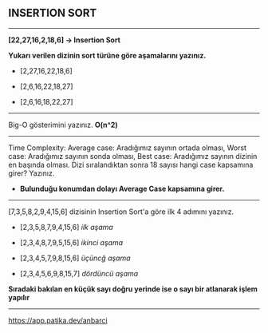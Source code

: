 ## INSERTION SORT
---
**[22,27,16,2,18,6] -> Insertion Sort**

**Yukarı verilen dizinin sort türüne göre aşamalarını yazınız.**

- [2,27,16,22,18,6]

- [2,6,16,22,18,27]

- [2,6,16,18,22,27]

---

Big-O gösterimini yazınız. **O(n^2)**

---

Time Complexity: 
Average case: Aradığımız sayının ortada olması,
Worst case: Aradığımız sayının sonda olması, 
Best case: Aradığımız sayının dizinin en başında olması.
Dizi sıralandıktan sonra 18 sayısı hangi case kapsamına girer? Yazınız.

- **Bulunduğu konumdan dolayı Average Case kapsamına girer.**
 ---


[7,3,5,8,2,9,4,15,6] dizisinin Insertion Sort'a göre ilk 4 adımını yazınız.

- [2,3,5,8,7,9,4,15,6] *ilk aşama*

- [2,3,4,8,7,9,5,15,6] *ikinci aşama*

- [2,3,4,5,7,9,8,15,6] *üçüncğ aşama*

- [2,3,4,5,6,9,8,15,7] *dördüncü aşama*

**Sıradaki bakılan en küçük sayı doğru yerinde ise o sayı bir atlanarak işlem yapılır**

---

https://app.patika.dev/anbarci